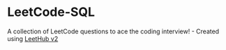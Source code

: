 # LeetCode-SQL
A collection of LeetCode questions to ace the coding interview! - Created using [LeetHub v2](https://github.com/arunbhardwaj/LeetHub-2.0)

